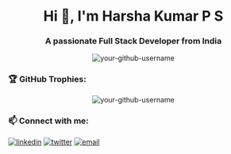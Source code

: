 <h1 align="center">Hi 👋, I'm Harsha Kumar P S</h1>
<h3 align="center">A passionate Full Stack Developer from India</h3>

<p align="center">
  <img src="https://komarev.com/ghpvc/?username=your-github-username&label=Profile%20views&color=0e75b6&style=flat" alt="your-github-username" />
</p>

### 🏆 GitHub Trophies:

<p align="center">
  <img src="https://github-profile-trophy.vercel.app/?username=your-github-username&theme=radical" alt="your-github-username" />
</p>

### 📫 Connect with me:

<p align="left">
  <a href="https://linkedin.com/in/your-linkedin-username" target="blank"><img align="center" src="https://img.shields.io/badge/LinkedIn-0A66C2?style=for-the-badge&logo=linkedin&logoColor=white" alt="linkedin" /></a>
  <a href="https://twitter.com/your-twitter-username" target="blank"><img align="center" src="https://img.shields.io/badge/Twitter-1DA1F2?style=for-the-badge&logo=twitter&logoColor=white" alt="twitter" /></a>
  <a href="mailto:your.email@example.com" target="blank"><img align="center" src="https://img.shields.io/badge/Email-D14836?style=for-the-badge&logo=gmail&logoColor=white" alt="email" /></a>
</p>
